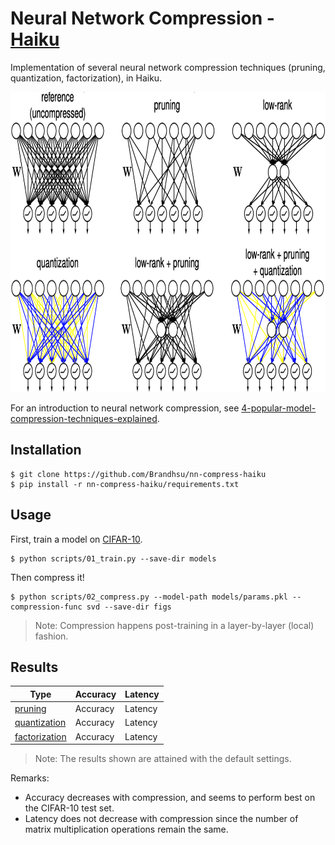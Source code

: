 # Neural Network Compression - [Haiku](https://github.com/deepmind/dm-haiku)

Implementation of several neural network compression techniques (pruning, quantization, factorization), in Haiku.

<div align='center'>
  <kbd>
    <a href='http://graduatestudent.ucmerced.edu/yidelbayev/papers/cikm21/cikm21_slides.pdf'>
      <img src='figs/yidelbayev-cikm21_slides.png' height=480/>
    </a>
  </kbd>
</div>

For an introduction to neural network compression, see [4-popular-model-compression-techniques-explained](https://xailient.com/blog/4-popular-model-compression-techniques-explained).

## Installation

```shell
$ git clone https://github.com/Brandhsu/nn-compress-haiku
$ pip install -r nn-compress-haiku/requirements.txt
```

## Usage

First, train a model on [CIFAR-10](https://www.cs.toronto.edu/~kriz/cifar.html).

```shell
$ python scripts/01_train.py --save-dir models
```

Then compress it!

```shell
$ python scripts/02_compress.py --model-path models/params.pkl --compression-func svd --save-dir figs
```

> Note: Compression happens post-training in a layer-by-layer (local) fashion.

## Results

| Type                                       | Accuracy | Latency |
| ------------------------------------------ | -------- | ------- |
| [pruning](nn_compress_haiku/prune.py)      | Accuracy | Latency |
| [quantization](nn_compress_haiku/quant.py) | Accuracy | Latency |
| [factorization](nn_compress_haiku/svd.py)  | Accuracy | Latency |

> Note: The results shown are attained with the default settings.

Remarks:

- Accuracy decreases with compression, and seems to perform best on the CIFAR-10 test set.
- Latency does not decrease with compression since the number of matrix multiplication operations remain the same.
